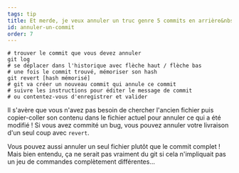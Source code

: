 ```yaml
---
tags: tip
title: Et merde, je veux annuler un truc genre 5 commits en arrière&nbsp;!
id: annuler-un-commit
order: 7
---
```


```git
# trouver le commit que vous devez annuler
git log
# se déplacer dans l'historique avec flèche haut / flèche bas
# une fois le commit trouvé, mémoriser son hash
git revert [hash mémorisé]
# git va créer un nouveau commit qui annule ce commit
# suivre les instructions pour éditer le message de commit
# ou contentez-vous d'enregistrer et valider
```

Il s'avère que vous n'avez pas besoin de chercher l'ancien fichier puis copier-coller son contenu dans le fichier actuel pour annuler ce qui a été modifié&nbsp;! Si vous avez commité un bug, vous pouvez annuler votre livraison d'un seul coup avec `revert`.

Vous pouvez aussi annuler un seul fichier plutôt que le commit complet&nbsp;! Mais bien entendu, ça ne serait pas vraiment du git si cela n'impliquait pas un jeu de commandes complètement différentes...
